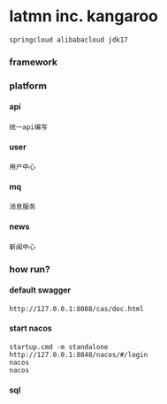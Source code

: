# latmn inc. kangaroo

```shell
springcloud alibabacloud jdk17
```


### framework

### platform
#### api
    统一api编写
#### user 
    用户中心
#### mq  
    消息服务
#### news 
    新闻中心

### how run?


#### default swagger
```shell
http://127.0.0.1:8088/cas/doc.html
```
#### start nacos
```shell
startup.cmd -m standalone
http://127.0.0.1:8848/nacos/#/login
nacos
nacos
```


#### sql
```shell

```